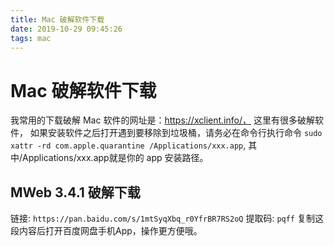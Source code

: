 ```yaml
---
title: Mac 破解软件下载
date: 2019-10-29 09:45:26
tags: mac
---
```


# Mac 破解软件下载

我常用的下载破解 Mac 软件的网址是：https://xclient.info/， 这里有很多破解软件，
如果安装软件之后打开遇到要移除到垃圾桶，请务必在命令行执行命令 `sudo xattr -rd com.apple.quarantine /Applications/xxx.app`, 其中/Applications/xxx.app就是你的 app 安装路径。

## MWeb 3.4.1 破解下载
链接: `https://pan.baidu.com/s/1mtSyqXbq_r0YfrBR7RS2oQ` 提取码: `pqff` 复制这段内容后打开百度网盘手机App，操作更方便哦。